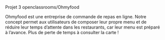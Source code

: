 
Projet 3 openclassrooms/Ohmyfood


Ohmyfood est une entreprise de commande de repas en ligne. Notre concept permet aux
utilisateurs de composer leur propre menu et de réduire leur temps d’attente dans les
restaurants, car leur menu est préparé à l’avance. Plus de perte de temps à consulter la
carte !



